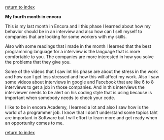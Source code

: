 [return to index](index.md)

**My fourth month in encora**

This is my last month in Encora and I this phase I learned about how my behavior should be in an interview and also how can I sell myself to companies that are looking for some workers with my skills.

Also with some readings that i made in the month I learned that the best programming language for a interview is the language that is more comfortable to you. The companies are more interested in how you solve the problems that they give you. 

Some of the videos that I saw int his phase are about the stress in the work and how can I get less stressed and how this will affect my work. Also I saw some videos about interviews in google and Facebook that are like 6 to 8 interviews to get a job in those companies. And in this interviews the interviewer needs to be alert on his coding style that is using because is important when somebody needs to check your code.

I like to be in encora Academy, I learned a lot and also I saw how is the world of a programmer job. I know that I don't understand some topics taht are important in Software but I will effort to learn more and get ready when an opportunity comes to me.


[return to index](index.md)